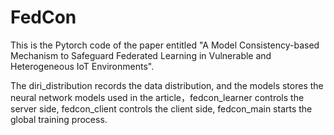 # FedCon
This is the Pytorch code of the paper entitled "A Model Consistency-based Mechanism to Safeguard Federated Learning in Vulnerable and Heterogeneous IoT Environments".  
  
The diri_distribution records the data distribution, and the models stores the neural network models used in the article，fedcon_learner controls the server side, fedcon_client controls the client side, fedcon_main starts the global training process.
